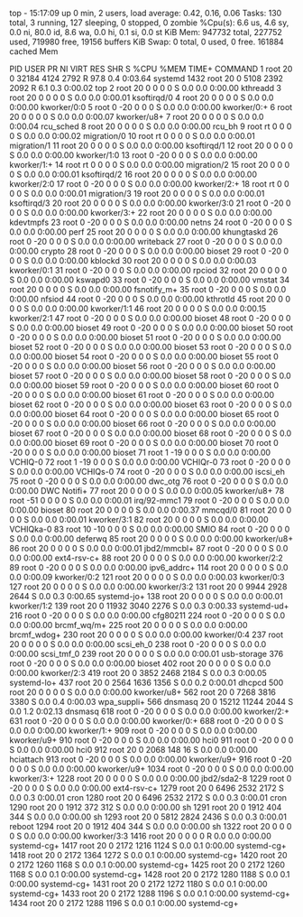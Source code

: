 top - 15:17:09 up 0 min,  2 users,  load average: 0.42, 0.16, 0.06
Tasks: 130 total,   3 running, 127 sleeping,   0 stopped,   0 zombie
%Cpu(s):  6.6 us,  4.6 sy,  0.0 ni, 80.0 id,  8.6 wa,  0.0 hi,  0.1 si,  0.0 st
KiB Mem:    947732 total,   227752 used,   719980 free,    19156 buffers
KiB Swap:        0 total,        0 used,        0 free.   161884 cached Mem

  PID USER      PR  NI    VIRT    RES    SHR S  %CPU %MEM     TIME+ COMMAND
    1 root      20   0   32184   4124   2792 R  97.8  0.4   0:03.64 systemd
 1432 root      20   0    5108   2392   2092 R   6.1  0.3   0:00.02 top
    2 root      20   0       0      0      0 S   0.0  0.0   0:00.00 kthreadd
    3 root      20   0       0      0      0 S   0.0  0.0   0:00.01 ksoftirqd/0
    4 root      20   0       0      0      0 S   0.0  0.0   0:00.00 kworker/0:0
    5 root       0 -20       0      0      0 S   0.0  0.0   0:00.00 kworker/0:+
    6 root      20   0       0      0      0 S   0.0  0.0   0:00.07 kworker/u8+
    7 root      20   0       0      0      0 S   0.0  0.0   0:00.04 rcu_sched
    8 root      20   0       0      0      0 S   0.0  0.0   0:00.00 rcu_bh
    9 root      rt   0       0      0      0 S   0.0  0.0   0:00.02 migration/0
   10 root      rt   0       0      0      0 S   0.0  0.0   0:00.01 migration/1
   11 root      20   0       0      0      0 S   0.0  0.0   0:00.00 ksoftirqd/1
   12 root      20   0       0      0      0 S   0.0  0.0   0:00.00 kworker/1:0
   13 root       0 -20       0      0      0 S   0.0  0.0   0:00.00 kworker/1:+
   14 root      rt   0       0      0      0 S   0.0  0.0   0:00.00 migration/2
   15 root      20   0       0      0      0 S   0.0  0.0   0:00.01 ksoftirqd/2
   16 root      20   0       0      0      0 S   0.0  0.0   0:00.00 kworker/2:0
   17 root       0 -20       0      0      0 S   0.0  0.0   0:00.00 kworker/2:+
   18 root      rt   0       0      0      0 S   0.0  0.0   0:00.01 migration/3
   19 root      20   0       0      0      0 S   0.0  0.0   0:00.01 ksoftirqd/3
   20 root      20   0       0      0      0 S   0.0  0.0   0:00.00 kworker/3:0
   21 root       0 -20       0      0      0 S   0.0  0.0   0:00.00 kworker/3:+
   22 root      20   0       0      0      0 S   0.0  0.0   0:00.00 kdevtmpfs
   23 root       0 -20       0      0      0 S   0.0  0.0   0:00.00 netns
   24 root       0 -20       0      0      0 S   0.0  0.0   0:00.00 perf
   25 root      20   0       0      0      0 S   0.0  0.0   0:00.00 khungtaskd
   26 root       0 -20       0      0      0 S   0.0  0.0   0:00.00 writeback
   27 root       0 -20       0      0      0 S   0.0  0.0   0:00.00 crypto
   28 root       0 -20       0      0      0 S   0.0  0.0   0:00.00 bioset
   29 root       0 -20       0      0      0 S   0.0  0.0   0:00.00 kblockd
   30 root      20   0       0      0      0 S   0.0  0.0   0:00.03 kworker/0:1
   31 root       0 -20       0      0      0 S   0.0  0.0   0:00.00 rpciod
   32 root      20   0       0      0      0 S   0.0  0.0   0:00.00 kswapd0
   33 root       0 -20       0      0      0 S   0.0  0.0   0:00.00 vmstat
   34 root      20   0       0      0      0 S   0.0  0.0   0:00.00 fsnotify_m+
   35 root       0 -20       0      0      0 S   0.0  0.0   0:00.00 nfsiod
   44 root       0 -20       0      0      0 S   0.0  0.0   0:00.00 kthrotld
   45 root      20   0       0      0      0 S   0.0  0.0   0:00.00 kworker/1:1
   46 root      20   0       0      0      0 S   0.0  0.0   0:00.15 kworker/2:1
   47 root       0 -20       0      0      0 S   0.0  0.0   0:00.00 bioset
   48 root       0 -20       0      0      0 S   0.0  0.0   0:00.00 bioset
   49 root       0 -20       0      0      0 S   0.0  0.0   0:00.00 bioset
   50 root       0 -20       0      0      0 S   0.0  0.0   0:00.00 bioset
   51 root       0 -20       0      0      0 S   0.0  0.0   0:00.00 bioset
   52 root       0 -20       0      0      0 S   0.0  0.0   0:00.00 bioset
   53 root       0 -20       0      0      0 S   0.0  0.0   0:00.00 bioset
   54 root       0 -20       0      0      0 S   0.0  0.0   0:00.00 bioset
   55 root       0 -20       0      0      0 S   0.0  0.0   0:00.00 bioset
   56 root       0 -20       0      0      0 S   0.0  0.0   0:00.00 bioset
   57 root       0 -20       0      0      0 S   0.0  0.0   0:00.00 bioset
   58 root       0 -20       0      0      0 S   0.0  0.0   0:00.00 bioset
   59 root       0 -20       0      0      0 S   0.0  0.0   0:00.00 bioset
   60 root       0 -20       0      0      0 S   0.0  0.0   0:00.00 bioset
   61 root       0 -20       0      0      0 S   0.0  0.0   0:00.00 bioset
   62 root       0 -20       0      0      0 S   0.0  0.0   0:00.00 bioset
   63 root       0 -20       0      0      0 S   0.0  0.0   0:00.00 bioset
   64 root       0 -20       0      0      0 S   0.0  0.0   0:00.00 bioset
   65 root       0 -20       0      0      0 S   0.0  0.0   0:00.00 bioset
   66 root       0 -20       0      0      0 S   0.0  0.0   0:00.00 bioset
   67 root       0 -20       0      0      0 S   0.0  0.0   0:00.00 bioset
   68 root       0 -20       0      0      0 S   0.0  0.0   0:00.00 bioset
   69 root       0 -20       0      0      0 S   0.0  0.0   0:00.00 bioset
   70 root       0 -20       0      0      0 S   0.0  0.0   0:00.00 bioset
   71 root       1 -19       0      0      0 S   0.0  0.0   0:00.00 VCHIQ-0
   72 root       1 -19       0      0      0 S   0.0  0.0   0:00.00 VCHIQr-0
   73 root       0 -20       0      0      0 S   0.0  0.0   0:00.00 VCHIQs-0
   74 root       0 -20       0      0      0 S   0.0  0.0   0:00.00 iscsi_eh
   75 root       0 -20       0      0      0 S   0.0  0.0   0:00.00 dwc_otg
   76 root       0 -20       0      0      0 S   0.0  0.0   0:00.00 DWC Notifi+
   77 root      20   0       0      0      0 S   0.0  0.0   0:00.05 kworker/u8+
   78 root     -51   0       0      0      0 S   0.0  0.0   0:00.01 irq/92-mmc1
   79 root       0 -20       0      0      0 S   0.0  0.0   0:00.00 bioset
   80 root      20   0       0      0      0 S   0.0  0.0   0:00.37 mmcqd/0
   81 root      20   0       0      0      0 S   0.0  0.0   0:00.01 kworker/3:1
   82 root      20   0       0      0      0 S   0.0  0.0   0:00.00 VCHIQka-0
   83 root      10 -10       0      0      0 S   0.0  0.0   0:00.00 SMIO
   84 root       0 -20       0      0      0 S   0.0  0.0   0:00.00 deferwq
   85 root      20   0       0      0      0 S   0.0  0.0   0:00.00 kworker/u8+
   86 root      20   0       0      0      0 S   0.0  0.0   0:00.01 jbd2/mmcbl+
   87 root       0 -20       0      0      0 S   0.0  0.0   0:00.00 ext4-rsv-c+
   88 root      20   0       0      0      0 S   0.0  0.0   0:00.00 kworker/2:2
   89 root       0 -20       0      0      0 S   0.0  0.0   0:00.00 ipv6_addrc+
  114 root      20   0       0      0      0 S   0.0  0.0   0:00.09 kworker/0:2
  121 root      20   0       0      0      0 S   0.0  0.0   0:00.03 kworker/0:3
  127 root      20   0       0      0      0 S   0.0  0.0   0:00.00 kworker/3:2
  131 root      20   0    9944   2928   2644 S   0.0  0.3   0:00.65 systemd-jo+
  138 root      20   0       0      0      0 S   0.0  0.0   0:00.01 kworker/1:2
  139 root      20   0   11932   3040   2276 S   0.0  0.3   0:00.33 systemd-ud+
  216 root       0 -20       0      0      0 S   0.0  0.0   0:00.00 cfg80211
  224 root       0 -20       0      0      0 S   0.0  0.0   0:00.00 brcmf_wq/m+
  225 root      20   0       0      0      0 S   0.0  0.0   0:00.00 brcmf_wdog+
  230 root      20   0       0      0      0 S   0.0  0.0   0:00.00 kworker/0:4
  237 root      20   0       0      0      0 S   0.0  0.0   0:00.00 scsi_eh_0
  238 root       0 -20       0      0      0 S   0.0  0.0   0:00.00 scsi_tmf_0
  239 root      20   0       0      0      0 S   0.0  0.0   0:00.01 usb-storage
  376 root       0 -20       0      0      0 S   0.0  0.0   0:00.00 bioset
  402 root      20   0       0      0      0 S   0.0  0.0   0:00.00 kworker/2:3
  419 root      20   0    3852   2468   2184 S   0.0  0.3   0:00.05 systemd-lo+
  437 root      20   0    2564   1636   1356 S   0.0  0.2   0:00.01 dhcpcd
  500 root      20   0       0      0      0 S   0.0  0.0   0:00.00 kworker/u8+
  562 root      20   0    7268   3816   3380 S   0.0  0.4   0:00.03 wpa_suppli+
  566 dnsmasq   20   0   15212  11244   2044 S   0.0  1.2   0:02.13 dnsmasq
  618 root       0 -20       0      0      0 S   0.0  0.0   0:00.00 kworker/2:+
  631 root       0 -20       0      0      0 S   0.0  0.0   0:00.00 kworker/0:+
  688 root       0 -20       0      0      0 S   0.0  0.0   0:00.00 kworker/1:+
  909 root       0 -20       0      0      0 S   0.0  0.0   0:00.00 kworker/u9+
  910 root       0 -20       0      0      0 S   0.0  0.0   0:00.00 hci0
  911 root       0 -20       0      0      0 S   0.0  0.0   0:00.00 hci0
  912 root      20   0    2068    148     16 S   0.0  0.0   0:00.00 hciattach
  913 root       0 -20       0      0      0 S   0.0  0.0   0:00.00 kworker/u9+
  916 root       0 -20       0      0      0 S   0.0  0.0   0:00.00 kworker/u9+
 1034 root       0 -20       0      0      0 S   0.0  0.0   0:00.00 kworker/3:+
 1228 root      20   0       0      0      0 S   0.0  0.0   0:00.00 jbd2/sda2-8
 1229 root       0 -20       0      0      0 S   0.0  0.0   0:00.00 ext4-rsv-c+
 1279 root      20   0    6496   2532   2172 S   0.0  0.3   0:00.01 cron
 1280 root      20   0    6496   2532   2172 S   0.0  0.3   0:00.01 cron
 1290 root      20   0    1912    372    312 S   0.0  0.0   0:00.00 sh
 1291 root      20   0    1912    404    344 S   0.0  0.0   0:00.00 sh
 1293 root      20   0    5812   2824   2436 S   0.0  0.3   0:00.01 reboot
 1294 root      20   0    1912    404    344 S   0.0  0.0   0:00.00 sh
 1322 root      20   0       0      0      0 S   0.0  0.0   0:00.00 kworker/3:3
 1416 root      20   0       0      0      0 R   0.0  0.0   0:00.00 systemd-cg+
 1417 root      20   0    2172   1216   1124 S   0.0  0.1   0:00.00 systemd-cg+
 1418 root      20   0    2172   1364   1272 S   0.0  0.1   0:00.00 systemd-cg+
 1420 root      20   0    2172   1260   1168 S   0.0  0.1   0:00.00 systemd-cg+
 1425 root      20   0    2172   1260   1168 S   0.0  0.1   0:00.00 systemd-cg+
 1428 root      20   0    2172   1280   1188 S   0.0  0.1   0:00.00 systemd-cg+
 1431 root      20   0    2172   1272   1180 S   0.0  0.1   0:00.00 systemd-cg+
 1433 root      20   0    2172   1288   1196 S   0.0  0.1   0:00.00 systemd-cg+
 1434 root      20   0    2172   1288   1196 S   0.0  0.1   0:00.00 systemd-cg+
